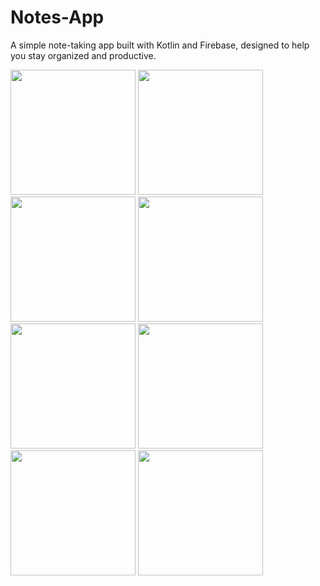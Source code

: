 # Notes-App

A simple note-taking app built with Kotlin and Firebase, designed to help you stay organized and productive. 

<img width="200px" src="https://github.com/user-attachments/assets/0f59b954-69a6-4e15-90ac-74dfa9054c2c" />
<img width="200px" src="https://github.com/user-attachments/assets/7f76eade-b652-4538-970f-7c7c81c61cd9" />
<img width="200px" src="https://github.com/user-attachments/assets/d29269dd-19f4-45bb-b36a-da3b80fe672f" />
<img width="200px" src="https://github.com/user-attachments/assets/35e52644-b1c0-47b3-8dcb-fbe9870ee315" />
<img width="200px" src="https://github.com/user-attachments/assets/dcc7b5dd-c28d-4a43-86cf-9c790cd090c1" />
<img width="200px" src="https://github.com/user-attachments/assets/722b342c-b806-41eb-a9d6-6926ec3f85ee" />
<img width="200px" src="https://github.com/user-attachments/assets/07ed53aa-9ab5-4b13-b690-d3410f0386c6" />
<img width="200px" src="https://github.com/user-attachments/assets/b4323376-0a70-41af-8cc6-c9b2ee024b0e" />
